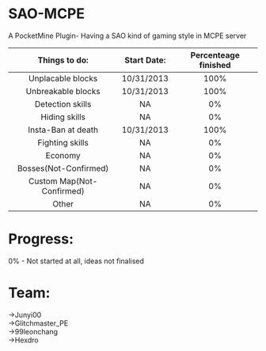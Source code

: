 SAO-MCPE
========

A PocketMine Plugin- Having a SAO kind of gaming style in MCPE server

|Things to do: | Start Date: | Percenteage finished |
| :---: | :---: | :---:|
|Unplacable blocks | 10/31/2013 | 100% |
|Unbreakable blocks | 10/31/2013 | 100% |
|Detection skills | NA | 0% |
|Hiding skills | NA | 0% |
|Insta-Ban at death | 10/31/2013 | 100% |
|Fighting skills | NA | 0% |
|Economy | NA | 0% |
|Bosses(Not-Confirmed) | NA | 0% |
|Custom Map(Not-Confirmed) | NA | 0% |
|Other | NA | 0% |
    
Progress:
========

0% - Not started at all, ideas not finalised
    
Team:
====
->Junyi00           
->Glitchmaster_PE     
->99leonchang       
->Hexdro
